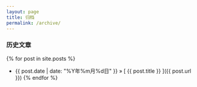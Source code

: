 ```yaml
---
layout: page
title: 归档
permalink: /archive/
---
```


### 历史文章

{% for post in site.posts %}
  * {{ post.date | date: "%Y年%m月%d日" }} &raquo; [ {{ post.title }} ]({{ post.url }})
{% endfor %}